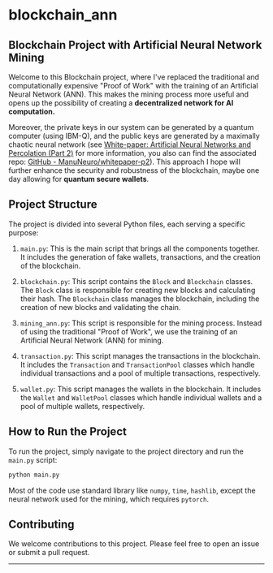 # blockchain_ann

## Blockchain Project with Artificial Neural Network Mining

Welcome to this Blockchain project, where I've replaced the traditional and computationally expensive "Proof of Work" with the training of an Artificial Neural Network (ANN). This makes the mining process more useful and opens up the possibility of creating a **decentralized network for AI computation.**

Moreover, the private keys in our system can be generated by a quantum computer (using IBM-Q), and the public keys are generated by a maximally chaotic neural network (see [White-paper: Artificial Neural Networks and Percolation (Part 2)](https://manuneuro.github.io/EmmanuelCalvet//quantum,/crypto/2022/09/24/whitepaper-p2.html) for more information, you also can find the associated repo: [GitHub - ManuNeuro/whitepaper-p2](https://github.com/ManuNeuro/whitepaper-p2)). This approach I hope will further enhance the security and robustness of the blockchain, maybe one day allowing for **quantum secure wallets**. 

## Project Structure

The project is divided into several Python files, each serving a specific purpose:

1. `main.py`: This is the main script that brings all the components together. It includes the generation of fake wallets, transactions, and the creation of the blockchain.

2. `blockchain.py`: This script contains the `Block` and `Blockchain` classes. The `Block` class is responsible for creating new blocks and calculating their hash. The `Blockchain` class manages the blockchain, including the creation of new blocks and validating the chain.

3. `mining_ann.py`: This script is responsible for the mining process. Instead of using the traditional "Proof of Work", we use the training of an Artificial Neural Network (ANN) for mining.

4. `transaction.py`: This script manages the transactions in the blockchain. It includes the `Transaction` and `TransactionPool` classes which handle individual transactions and a pool of multiple transactions, respectively.

5. `wallet.py`: This script manages the wallets in the blockchain. It includes the `Wallet` and `WalletPool` classes which handle individual wallets and a pool of multiple wallets, respectively.

## How to Run the Project

To run the project, simply navigate to the project directory and run the `main.py` script:

```bash
python main.py
```

Most of the code use standard library like `numpy`, `time`, `hashlib`, except the neural network used for the mining, which requires `pytorch`.

## Contributing

We welcome contributions to this project. Please feel free to open an issue or submit a pull request.

---
